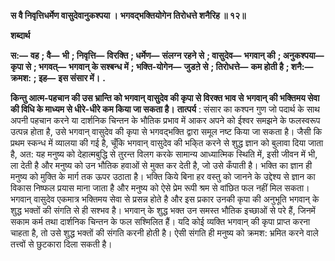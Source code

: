**स वै निवृत्तिधर्मेण वासुदेवानुकश्पया ।** **भगवद्भक्तियोगेन तिरोधत्ते शनैरिह ॥ १२॥** 

**शब्दार्थ** 

**स:—** **वह** **; वै—** **भी** **; निवृत्ति—** **विरक्ति** **; धर्मेण—** **संलग्न रहने से** **; वासुदेव—** **भगवान् की** **; अनुकश्पया—** **कृपा से** **; भगवत्—** **भगवान् के सश्बन्ध में** **; भक्ति-योगेन—** **जुडऩे से** **; तिरोधत्ते—** **कम होती है** **; शनै:—** **क्रमश:** **; इह—** **इस संसार में।** **.** 

**किन्तु आत्म-पहचान की उस भ्रान्ति को भगवान् वासुदेव की कृपा से विरक्त भाव से** **भगवान् की भक्तिमय सेवा की विधि के माध्यम से धीरे-धीरे कम किया जा सकता है।** **तात्पर्य** : संसार का कश्पन गुण जो पदार्थ के साथ अपनी पहचान करने या दार्शनिक चिन्तन के भौतिक प्रभाव में आकर अपने को ईश्वर समझने के फलस्वरूप उत्पन्न होता है, उसे भगवान् वासुदेव की कृपा से भगवद्भक्ति द्वारा समूल नष्ट किया जा सकता है। जैसी कि प्रथम स्कन्ध में व्यालया की गई है, चूँकि भगवान् वासुदेव की भकि्त करने से शुद्ध ज्ञान को बुलावा दिया जाता है, अत: यह मनुष्य को देहात्मबुद्धि से तुरन्त विलग करके सामान्य आध्यात्मिक स्थिति में, इसी जीवन में भी, ला देती है और मनुष्य को उन भौतिक हवाओं से मुक्त कर देती है, जो उसे कँपाती है। भक्ति का ज्ञान ही मनुष्य को मुक्ति के मार्ग तक ऊपर उठाता है। भक्ति किये बिना हर वस्तु को जानने के उद्देश्य से ज्ञान का विकास निष्फल प्रयास माना जाता है और मनुष्य को ऐसे प्रेम रूपी श्रम से वांछित फल नहीं मिल सकता। भगवान् वासुदेव एकमात्र भक्तिमय सेवा से प्रसन्न होते है और इस प्रकार उनकी कृपा की अनुभूति भगवान् के शुद्ध भक्तों की संगति से ही सश्भव है। भगवान् के शुद्ध भक्त उन समस्त भौतिक इच्छाओं से परे हैं, जिनमें सकाम कर्म तथा दार्शनिक चिन्तन के फल सश्मिलित हैं। यदि कोई व्यक्ति भगवान् की कृपा प्राप्त करना चाहता है, तो उसे शुद्ध भक्तों की संगति करनी होती है। ऐसी संगति ही मनुष्य को क्रमश: भ्रमित करने वाले तत्त्वों से छुटकारा दिला सकती है।  